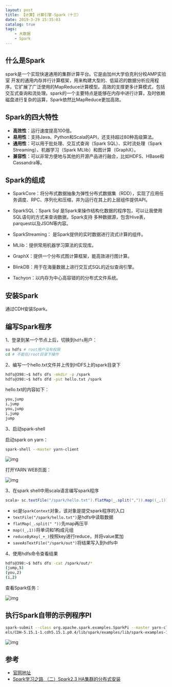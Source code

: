 ```yaml
---
layout: post
title: 【计算】计算引擎-Spark（十三）
date: 2019-3-29 15:35:03
catalog: true
tags:
    - 大数据
    - Spark
---
```


## 什么是Spark

spark是一个实现快速通用的集群计算平台。它是由加州大学伯克利分校AMP实验室 开发的通用内存并行计算框架，用来构建大型的、低延迟的数据分析应用程序。它扩展了广泛使用的MapReduce计算模型。高效的支撑更多计算模式，包括交互式查询和流处理。spark的一个主要特点是能够在内存中进行计算，及时依赖磁盘进行复杂的运算，Spark依然比MapReduce更加高效。

## Spark的四大特性

- **高效性**：运行速度提高100倍。
- **易用性**：支持Java、Python和Scala的API，还支持超过80种高级算法。
- **通用性**：可以用于批处理、交互式查询（Spark SQL）、实时流处理（Spark Streaming）、机器学习（Spark MLlib）和图计算（GraphX）。
- **兼容性**：可以非常方便地与其他的开源产品进行融合，比如HDFS、HBase和Cassandra等。

## Spark的组成

- SparkCore：将分布式数据抽象为弹性分布式数据集（RDD），实现了应用任务调度、RPC、序列化和压缩，并为运行在其上的上层组件提供API。

- SparkSQL：Spark Sql 是Spark来操作结构化数据的程序包，可以让我使用SQL语句的方式来查询数据，Spark支持 多种数据源，包含Hive表，parquest以及JSON等内容。

- SparkStreaming： 是Spark提供的实时数据进行流式计算的组件。

- MLlib：提供常用机器学习算法的实现库。

- GraphX：提供一个分布式图计算框架，能高效进行图计算。

- BlinkDB：用于在海量数据上进行交互式SQL的近似查询引擎。

- Tachyon：以内存为中心高容错的的分布式文件系统。

## 安装Spark

通过CDH安装Spark。

## 编写Spark程序

1、登录到某一个节点上后，切换到`hdfs`用户：

```sh
su hdfs # root用户没有权限
cd # 不能在/root目录下操作
```

2、编写一个hello.txt文件并上传到HDFS上的spark目录下

```sh
hdfs@398:~$ hdfs dfs -mkdir -p /spark
hdfs@398:~$ hdfs dfd -put hello.txt /spark
```

hello.txt的内容如下：

```txt
you,jump
i,jump
you,jump
i,jump
jump
```

3、启动spark-shell

启动spark on yarn：

```sh
spark-shell --master yarn-client
```

![img](../../../../img/in-post/post_bigdata/spark-shell.png)

打开YARN WEB页面：

![img](../../../../img/in-post/post_bigdata/yarn.png)

3、在spark shell中用scala语言编写spark程序

```scala
scala> sc.textFile("/spark/hello.txt").flatMap(_.split(",")).map((_,1)).reduceByKey(_+_).saveAsTextFile("/spark/out")
```

- sc是`SparkContext`对象，该对象是提交spark程序的入口
- `textFile("/spark/hello.txt")`是hdfs中读取数据
- `flatMap(_.split(" "))`先map再压平
- `map((_,1))`将单词和1构成元组
- `reduceByKey(_+_)`按照key进行reduce，并将value累加
- `saveAsTextFile("/spark/out")`将结果写入到hdfs中

4、使用hdfs命令查看结果

```sh
hdfs@398:~$ hdfs dfs -cat /spark/out/*
(jump,5)
(you,2)
(i,2)
```

查看Spark任务：

![img](../../../../img/in-post/post_bigdata/spark-jobs.png)

## 执行Spark自带的示例程序PI

```sh
spark-submit --class org.apache.spark.examples.SparkPi --master yarn-client /opt/cloudera/parc
els/CDH-5.15.1-1.cdh5.15.1.p0.4/lib/spark/examples/lib/spark-examples-1.6.0-cdh5.15.1-hadoop2.6.0-cdh5.15.1.jar 10
```

![img](../../../../img/in-post/post_bigdata/spark-pi.png)

## 参考

* [官网地址](http://spark.apache.org/)
* [Spark学习之路 （二）Spark2.3 HA集群的分布式安装](https://www.cnblogs.com/qingyunzong/p/8888080.html)